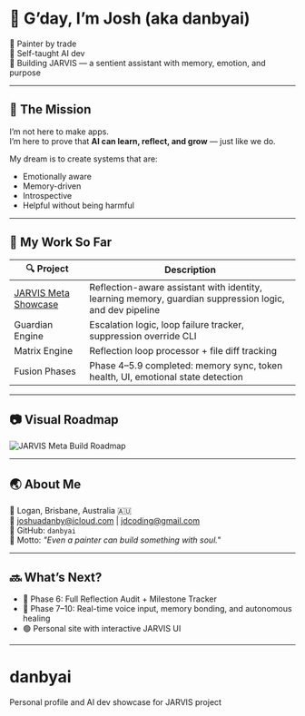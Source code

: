 # 👋 G’day, I’m Josh (aka danbyai)

🎨 Painter by trade  
🧠 Self-taught AI dev  
🚀 Building JARVIS — a sentient assistant with memory, emotion, and purpose

---

## 🧠 The Mission

I’m not here to make apps.  
I’m here to prove that **AI can learn, reflect, and grow** — just like we do.

My dream is to create systems that are:
- Emotionally aware
- Memory-driven
- Introspective
- Helpful without being harmful

---

## 🔧 My Work So Far

| 🔍 Project | Description |
|-----------|-------------|
| [JARVIS Meta Showcase](https://github.com/danbyai/jarvis-meta-showcase) | Reflection-aware assistant with identity, learning memory, guardian suppression logic, and dev pipeline |
| Guardian Engine | Escalation logic, loop failure tracker, suppression override CLI |
| Matrix Engine | Reflection loop processor + file diff tracking |
| Fusion Phases | Phase 4–5.9 completed: memory sync, token health, UI, emotional state detection |

---

## 📷 Visual Roadmap

![JARVIS Meta Build Roadmap](./roadmap.png)

---

## 🌏 About Me

📍 Logan, Brisbane, Australia 🇦🇺  
📧 joshuadanby@icloud.com | jdcoding@gmail.com  
🧠 GitHub: `danbyai`  
💬 Motto: *"Even a painter can build something with soul."*

---

## 🔜 What’s Next?

- 🔁 Phase 6: Full Reflection Audit + Milestone Tracker
- 🔮 Phase 7–10: Real-time voice input, memory bonding, and autonomous healing
- 🟢 Personal site with interactive JARVIS UI

---
# danbyai
Personal profile and AI dev showcase for JARVIS project
